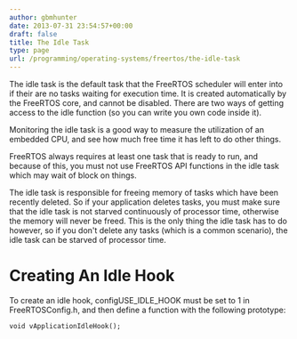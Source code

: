 ```yaml
---
author: gbmhunter
date: 2013-07-31 23:54:57+00:00
draft: false
title: The Idle Task
type: page
url: /programming/operating-systems/freertos/the-idle-task
---
```


The idle task is the default task that the FreeRTOS scheduler will enter into if their are no tasks waiting for execution time. It is created automatically by the FreeRTOS core, and cannot be disabled. There are two ways of getting access to the idle function (so you can write you own code inside it).

Monitoring the idle task is a good way to measure the utilization of an embedded CPU, and see how much free time it has left to do other things.

FreeRTOS always requires at least one task that is ready to run, and because of this, you must not use FreeRTOS API functions in the idle task which may wait of block on things.

The idle task is responsible for freeing memory of tasks which have been recently deleted. So if your application deletes tasks, you must make sure that the idle task is not starved continuously of processor time, otherwise the memory will never be freed. This is the only thing the idle task has to do however, so if you don't delete any tasks (which is a common scenario), the idle task can be starved of processor time.

# Creating An Idle Hook

To create an idle hook, configUSE_IDLE_HOOK must be set to 1 in FreeRTOSConfig.h, and then define a function with the following prototype:
    
    void vApplicationIdleHook();
